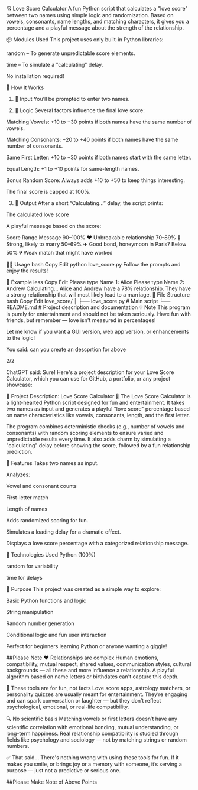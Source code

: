 💘 Love Score Calculator
A fun Python script that calculates a "love score" between two names using simple logic and randomization. Based on vowels, consonants, name lengths, and matching characters, it gives you a percentage and a playful message about the strength of the relationship.

📦 Modules Used
This project uses only built-in Python libraries:

random – To generate unpredictable score elements.

time – To simulate a "calculating" delay.

No installation required!

🚀 How It Works
1. 📝 Input
You’ll be prompted to enter two names.

2. 🧠 Logic
Several factors influence the final love score:

Matching Vowels: +10 to +30 points if both names have the same number of vowels.

Matching Consonants: +20 to +40 points if both names have the same number of consonants.

Same First Letter: +10 to +30 points if both names start with the same letter.

Equal Length: +1 to +10 points for same-length names.

Bonus Random Score: Always adds +10 to +50 to keep things interesting.

The final score is capped at 100%.

3. 🎉 Output
After a short “Calculating…” delay, the script prints:

The calculated love score

A playful message based on the score:

Score Range	Message
90–100%	❤️ Unbreakable relationship
70–89%	💍 Strong, likely to marry
50–69%	✈️ Good bond, honeymoon in Paris?
Below 50%	💔 Weak match that might have worked

👨‍💻 Usage
bash
Copy
Edit
python love_score.py
Follow the prompts and enjoy the results!

📄 Example
less
Copy
Edit
Please type Name 1:
Alice
Please type Name 2:
Andrew
Calculating...
Alice and Andrew have a 78% relationship.
They have a strong relationship that will most likely lead to a marriage.
📁 File Structure
bash
Copy
Edit
love_score/
│
├── love_score.py     # Main script
└── README.md         # Project description and documentation
💡 Note
This program is purely for entertainment and should not be taken seriously. Have fun with friends, but remember — love isn't measured in percentages!

Let me know if you want a GUI version, web app version, or enhancements to the logic!







You said:
can you create an descprtion for above



2/2

ChatGPT said:
Sure! Here's a project description for your Love Score Calculator, which you can use for GitHub, a portfolio, or any project showcase:

📝 Project Description: Love Score Calculator 💖
The Love Score Calculator is a light-hearted Python script designed for fun and entertainment. It takes two names as input and generates a playful "love score" percentage based on name characteristics like vowels, consonants, length, and the first letter.

The program combines deterministic checks (e.g., number of vowels and consonants) with random scoring elements to ensure varied and unpredictable results every time. It also adds charm by simulating a "calculating" delay before showing the score, followed by a fun relationship prediction.

🌟 Features
Takes two names as input.

Analyzes:

Vowel and consonant counts

First-letter match

Length of names

Adds randomized scoring for fun.

Simulates a loading delay for a dramatic effect.

Displays a love score percentage with a categorized relationship message.

🔧 Technologies Used
Python (100%)

random for variability

time for delays

🎯 Purpose
This project was created as a simple way to explore:

Basic Python functions and logic

String manipulation

Random number generation

Conditional logic and fun user interaction

Perfect for beginners learning Python or anyone wanting a giggle!



##Please Note
❤️ Relationships are complex
Human emotions, compatibility, mutual respect, shared values, communication styles, cultural backgrounds — all these and more influence a relationship. A playful algorithm based on name letters or birthdates can't capture this depth.

🤖 These tools are for fun, not facts
Love score apps, astrology matchers, or personality quizzes are usually meant for entertainment. They’re engaging and can spark conversation or laughter — but they don’t reflect psychological, emotional, or real-life compatibility.

🔍 No scientific basis
Matching vowels or first letters doesn’t have any scientific correlation with emotional bonding, mutual understanding, or long-term happiness. Real relationship compatibility is studied through fields like psychology and sociology — not by matching strings or random numbers.

✅ That said...
There's nothing wrong with using these tools for fun. If it makes you smile, or brings joy or a memory with someone, it’s serving a purpose — just not a predictive or serious one.

##Please Make Note of Above Points
